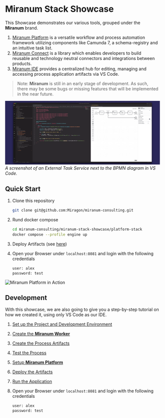 # Miranum Stack Showcase

This Showcase demonstrates our various tools, grouped under the **Miranum** brand.

1. [Miranum Platform](https://github.com/Miragon/miranum-platform)
   is a versatile workflow and process automation framework utilizing components like Camunda 7, a schema-registry and an intuitive task list.
2. [Miranum Connect](https://github.com/Miragon/miranum-connect)
   is a library which enables developers to build reusable and technology neutral connectors and integrations between products.
3. [Miranum IDE](https://github.com/Miragon/miranum-ide)
   provides a centralized hub for editing, managing and accessing process application artifacts via VS Code.

> Note: **Miranum** is still in an early stage of development. As such, there may be some bugs or missing features that will be implemented in the near future.

<p>
   <img src="./images/vscode.png" alt="VS Code" width=1000><br>
   <em>A screenshot of an External Task Service next to the BPMN diagram in VS Code.</em>
</p>

## Quick Start

1. Clone this repository
 
   ```bash
   git clone git@github.com:Miragon/miranum-consulting.git
   ```
   
2. Rund docker compose

   ```bash
   cd miranum-consulting/miranum-stack-showcase/platform-stack
   docker compose --profile engine up
   ```
   
3. Deploy Artifacts (see [here](./docs/deploy-artifacts.md))

4. Open your Browser under `localhost:8081` and login with the following credentials

   ```text
   user: alex
   password: test
   ```

<img src="./images/miranum-platform.gif" alt="Miranum Platform in Action" width=1000>

## Development

With this showcase, we are also going to give you a step-by-step tutorial on how we created it, using only VS Code 
as our IDE.

1. [Set up the Project and Development Environment](./docs/setup-project.md)
2. [Create the **Miranum Worker**](./docs/create-worker.md)
3. [Create the Process Artifacts](./docs/create-process.md)
4. [Test the Process](./docs/test-process.md)
5. [Setup **Miranum Platform**](./docs/setup-miranum-platform.md)
6. [Deploy the Artifacts](./docs/deploy-artifacts.md)
7. [Run the Application](./docs/run-application.md)
8. Open your Browser under `localhost:8081` and login with the following credentials

   ```text
   user: alex
   password: test
   ```
